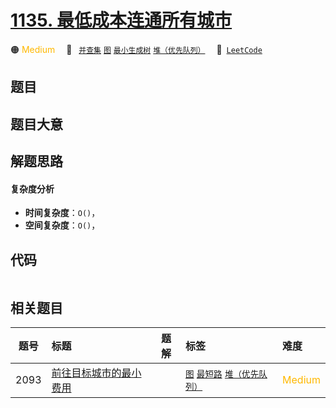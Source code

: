 # [1135. 最低成本连通所有城市](https://leetcode.com/problems/connecting-cities-with-minimum-cost)

🟠 <font color=#ffb800>Medium</font>&emsp; 🔖&ensp; [`并查集`](/tag/union-find.md) [`图`](/tag/graph.md) [`最小生成树`](/tag/minimum-spanning-tree.md) [`堆（优先队列）`](/tag/heap-priority-queue.md)&emsp; 🔗&ensp;[`LeetCode`](https://leetcode.com/problems/connecting-cities-with-minimum-cost)

## 题目




## 题目大意




## 解题思路

#### 复杂度分析

- **时间复杂度**：`O()`，
- **空间复杂度**：`O()`，

## 代码

```javascript

```

## 相关题目

<!-- prettier-ignore -->
| 题号 | 标题 | 题解 | 标签 | 难度 |
| :------: | :------ | :------: | :------ | :------ |
| 2093 | [前往目标城市的最小费用](https://leetcode.com/problems/minimum-cost-to-reach-city-with-discounts) |  |  [`图`](/tag/graph.md) [`最短路`](/tag/shortest-path.md) [`堆（优先队列）`](/tag/heap-priority-queue.md) | <font color=#ffb800>Medium</font> |